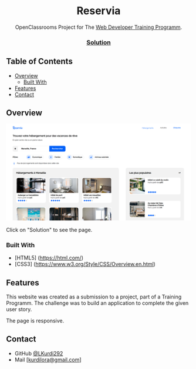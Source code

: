 <!-- Please update value in the {}  -->

<h1 align="center">Reservia</h1>

<div align="center">
  OpenClassrooms Project for The <a href="https://openclassrooms.com/en/paths/141-web-developer#path-tabs" target="_blank">Web Developer Training Programm</a>.
</div>

<div align="center">
  <h3>
    <a href="https://reservia-ba703.web.app/" target="_blank">
      Solution
    </a>
  </h3>
</div>

<!-- TABLE OF CONTENTS -->

## Table of Contents

- [Overview](#overview)
  - [Built With](#built-with)
- [Features](#features)
- [Contact](#contact)

<!-- OVERVIEW -->

## Overview

![screenshot](./images/preview_image.png)

Click on "Solution" to see the page.

### Built With

<!-- This section should list any major frameworks that you built your project using. Here are a few examples.-->
- [HTML5] (https://html.com/)
- [CSS3] (https://www.w3.org/Style/CSS/Overview.en.html)

## Features

<!-- List the features of your application or follow the template. Don't share the figma file here :) -->

This website was created as a submission to a project, part of a Training Programm. The challenge was to build an application to complete the given user story.

The page is responsive.

## Contact

- GitHub [@LKurdi292](https://{github.com/lkurdi292})
- Mail [kurdilora@gmail.com]

